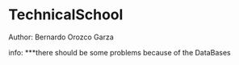 # TechnicalSchool

Author: Bernardo Orozco Garza


info:
***there should be some problems because of the DataBases

